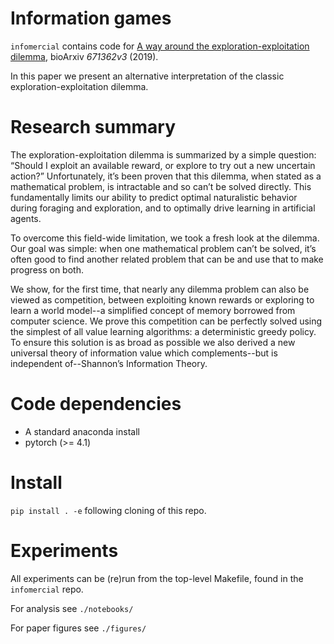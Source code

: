 # Information games

`infomercial` contains code for [A way around the exploration-exploitation dilemma](https://www.biorxiv.org/content/10.1101/671362v3), bioArxiv _671362v3_ (2019).

In this paper we present an alternative interpretation of the classic exploration-exploitation dilemma. 

# Research summary 
The exploration-exploitation dilemma is summarized by a simple question: “Should I exploit an available reward, or explore to try out a new uncertain action?” Unfortunately, it’s been proven that this dilemma, when stated as a mathematical problem, is intractable and so can’t be solved directly. This fundamentally limits our ability to predict optimal naturalistic behavior during foraging and exploration, and to optimally drive learning in artificial agents.

To overcome this field-wide limitation, we took a fresh look at the dilemma. Our goal was simple: when one mathematical problem can’t be solved, it’s often good to find another related problem that can be and use that to make progress on both.

We show, for the first time, that nearly any dilemma problem can also be viewed as competition, between exploiting known rewards or exploring to learn a world model--a simplified concept of memory borrowed from computer science. We prove this competition can be perfectly solved using the simplest of all value learning algorithms: a deterministic greedy policy. To ensure this solution is as broad as possible we also derived a new universal theory of information value which complements--but is independent of--Shannon’s Information Theory.

# Code dependencies
- A standard anaconda install
- pytorch (>= 4.1)

# Install
`pip install . -e` following cloning of this repo.

# Experiments
All experiments can be (re)run from the top-level Makefile, found in the `infomercial` repo. 

For analysis see `./notebooks/`

For paper figures see `./figures/`
